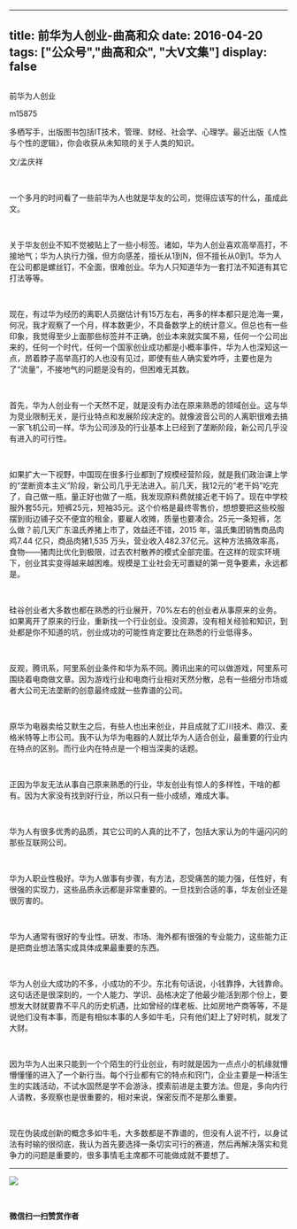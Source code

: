 
---
title:   前华为人创业-曲高和众
date: 2016-04-20
tags: ["公众号","曲高和众", "大V文集"]
display: false
---


## 



前华为人创业




m15875




多栖写手，出版图书包括IT技术，管理、财经、社会学、心理学。最近出版《人性与个性的逻辑》，你会收获从未知晓的关于人类的知识。


文/孟庆祥

&nbsp;

一个多月的时间看了一些前华为人也就是华友的公司，觉得应该写的什么，虽成此文。

&nbsp;

关于华友创业不知不觉被贴上了一些小标签。诸如，华为人创业喜欢高举高打，不接地气；华为人执行力强，但方向感差，擅长从1到N，但不擅长从0到1。华为人在公司都是螺丝钉，不全面，很难创业。华为人只知道华为一套打法不知道有其它打法等等。

&nbsp;

现在，有过华为经历的离职人员据估计有15万左右，再多的样本都只是沧海一粟，何况，我才观察了一个月，样本数更少，不具备数学上的统计意义。但总也有一些印象，我觉得至少上面那些标签并不正确，创业本来就实属不易，任何一个公司出来的，任何一个时代，任何一个国家创业成功都是小概率事件，华为人也深知这一点，昂着脖子高举高打的人也没有见过，即使有些人确实爱咋呼，主要也是为了“流量”，不接地气的问题是没有的，但困难无其数。

&nbsp;

首先，华为人创业有一个天然不足，就是没有办法在原来熟悉的领域创业。这与华为竞业限制无关，是行业特点和发展阶段决定的。就像波音公司的人离职很难去搞一家飞机公司一样。华为公司涉及的行业基本上已经到了垄断阶段，新公司几乎没有进入的可行性。

&nbsp;

如果扩大一下视野，中国现在很多行业都到了规模经营阶段，就是我们政治课上学的“垄断资本主义”阶段，新公司几乎无法进入。前几天，我12元的“老干妈”吃完了，自己做一瓶，量正好也做了一瓶，我发现原料费就接近老干妈了。现在中学校服外套55元，短裤25元，短袖35元。这个价格是最终零售价，想想要把这些校服摆到街边铺子交不便宜的租金，要雇人收摊，质量也要凑合。25元一条短裤，怎么做？前几天广东温氏养猪上市了，效益还不错，2015 年，温氏集团销售商品肉鸡7.44 亿只，商品肉猪1,535 万头，营业收入482.37亿元。这种方法搞效率高，食物——猪肉比优化到极限，过去农村散养的模式全部完蛋。在这样的现实环境下，创业其实变得越来越困难。规模是工业社会无可置疑的第一竞争要素，永远都是。

&nbsp;

硅谷创业者大多数也都在熟悉的行业展开，70%左右的创业者从事原来的业务。如果离开了原来的行业，重新找一个行业创业。没资源，没有相关经验和知识，到处都是你不知道的坑，创业成功的可能性肯定要比在熟悉的行业低得多。

&nbsp;

反观，腾讯系，阿里系创业条件和华为系不同。腾讯出来的可以做游戏，阿里系可围绕着电商做文章。因为游戏行业和电商行业相对天然分散，总有一些细分市场或者大公司无法垄断的创意最终成就一些靠谱的公司。

&nbsp;

原华为电器卖给艾默生之后，有些人也出来创业，并且成就了汇川技术、鼎汉、麦格米特等上市公司。我不认为华为电器的人就比华为人适合创业，最重要的行业内在特点的区别。而行业内在特点是一个相当深奥的话题。

&nbsp;

正因为华友无法从事自己原来熟悉的行业，华友创业有惊人的多样性，干啥的都有。因为大家没有找到好行业，所以只有一些小成绩，难成大事。

&nbsp;

华为人有很多优秀的品质，其它公司的人真的比不了，包括大家认为的牛逼闪闪的那些互联网公司。

&nbsp;

华为人职业性极好。华为人做事有步骤，有方法，忍受痛苦的能力强，任性好，有很强的实现力，这些品质永远都是非常重要的。一旦找到合适的事，华友创业还是很厉害的。

&nbsp;

华为人通常有很好的专业性。研发、市场、海外都有很强的专业能力，这些能力正是把商业想法落实成具体成果最重要的东西。

&nbsp;

华为人创业大成功的不多，小成功的不少。东北有句话说，小钱靠挣，大钱靠命。这句话还是很深刻的，一个人能力、学识、品格决定了他最少能活到那个份上，要想发大财就要靠不平凡的历史机遇，比如曾经的煤老板、比如房地产商等等，不是说他们没有本事，而是有相似本事的人多如牛毛，只有他们赶上了好时机，就发了大财。

&nbsp;

因为华为人出来只能到一个个陌生的行业创业，有时就是因为一点点小的机缘就懵懵懂懂的进入了一个新行当。每个行业都有它的特点和窍门，企业主要是一种活生生的实践活动，不试水固然是学不会游泳，摸索前进是主要方法。但是，多向内行人请教，多观察也是很重要的，相对来说，保密反而不是那么重要。

&nbsp;

现在伪装成创新的概念多如牛毛，大多数都是不靠谱的，但没有人说不行，以身试法有时输的很彻底，我认为首先要选择一条切实可行的赛道，然后再解决落实和竞争力的问题是重要的，很多事情毛主席都不可能做成就不要想了。



****

**<img data-s="300,640" data-type="jpeg" src="http://mmbiz.qpic.cn/mmbiz/fxGMiaL5Zj1gAtMBdoRAfrkfBNF0WEAG9elY136EMERA8zleoqyibsc68mLpoiagDqkzcRhEo0psRuCqoQbcWg52w/0?wx_fmt=jpeg" data-ratio="1" data-w="430"/>**

&nbsp;




**微信扫一扫赞赏作者**













